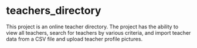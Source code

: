 # teachers_directory
This project is an online teacher directory. The project has the ability to view all teachers, search for teachers by various criteria, and import teacher data from a CSV file and upload teacher profile pictures.
